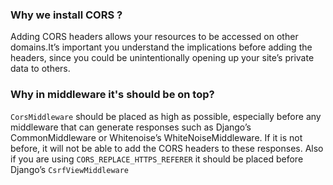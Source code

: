 ### Why we install CORS ?

Adding CORS headers allows your resources to be accessed on other domains.It’s important you understand the implications before adding the headers, since you could be unintentionally opening up your site’s private data to others.

### Why in middleware it's should be on top?
`CorsMiddleware` should be placed as high as possible, especially before any middleware that can generate responses such as Django’s CommonMiddleware or Whitenoise’s WhiteNoiseMiddleware. If it is not before, it will not be able to add the CORS headers to these responses.
Also if you are using `CORS_REPLACE_HTTPS_REFERER` it should be placed before Django’s `CsrfViewMiddleware`